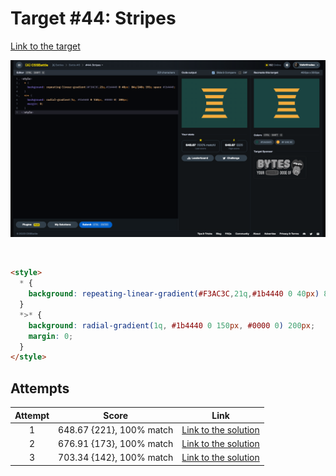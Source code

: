 # Target #44: Stripes

[Link to the target](https://cssbattle.dev/play/44)

![img](src/images/044_stripes.png)

<br>

```html
<style>
  * {
    background: repeating-linear-gradient(#F3AC3C,21q,#1b4440 0 40px) 84q/240q 191q space #1b4440;
  }
  *>* {
    background: radial-gradient(1q, #1b4440 0 150px, #0000 0) 200px;
    margin: 0;
  }
</style>
```


## Attempts
| Attempt | Score | Link |
|:-:|:-:|:-:|
| 1 | 648.67 {221}, 100% match | [Link to the solution](src/html/044_stripes_attempt-01.html) |
| 2 | 676.91 {173}, 100% match | [Link to the solution](src/html/044_stripes_attempt-02.html) |
| 3 | 703.34 {142}, 100% match | [Link to the solution](src/html/044_stripes_attempt-03.html) |